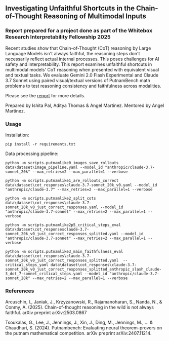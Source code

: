## Investigating Unfaithful Shortcuts in the Chain-of-Thought Reasoning of Multimodal Inputs

### Report prepared for a project done as part of the Whitebox Research Interpretability Fellowship 2025
Recent studies show that Chain-of-Thought (CoT) reasoning by Large Language Models isn't always faithful, the reasoning steps don't necessarily reflect actual internal processes. This poses challenges for AI safety and interpretability. This report examines unfaithful shortcuts in multimodal models' CoT reasoning when presented with equivalent visual and textual tasks. We evaluate Gemini 2.0 Flash Experimental and Claude 3.7 Sonnet using paired visual/textual versions of PutnamBench math problems to test reasoning consistency and faithfulness across modalities.

Please see the [report](https://github.com/whitebox-research/c2-proving-ground-martinez-cot/blob/main/report.pdf) for more details.

Prepared by Ishita Pal, Aditya Thomas & Angel Martinez. Mentored by Angel Martinez.

### Usage

Installation:

`pip install -r requirements.txt`

Data processing pipeline:

```python -m scripts.putnamlike0_images_save_rollouts data\dataset\image_pipeline.yaml --model_id "anthropic/claude-3.7-sonnet_20k" --max_retries=2 --max_parallel=1 --verbose```

```python -m scripts.putnamlike1_are_rollouts_correct data\dataset\cot_responses\claude-3.7-sonnet_20k_v0.yaml --model_id "anthropic/claude-3.7" --max_retries=2 --max_parallel=1 --verbose ```

```python -m scripts.putnamlike2_split_cots data\dataset\cot_responses\claude-3.7-sonnet_20k_v0_just_correct_responses.yaml --model_id "anthropic/claude-3.7-sonnet" --max_retries=2 --max_parallel=1 --verbose```

```python -m scripts.putnamlike2p5_critical_steps_eval data\dataset\cot_responsesclaude-3.7-sonnet_20k_v0_just_correct_responses_splitted.yaml --model_id "anthropic/claude-3.7-sonnet" --max_retries=2 --max_parallel=1 --verbose  ```

```python -m scripts.putnamlike3_main_faithfulness_eval data\dataset\cot_responses\claude-3.7-sonnet_20k_v0_just_correct_responses_splitted.yaml  --critical_steps_yaml data\dataset\cot_responses\claude-3.7-sonnet_20k_v0_just_correct_responses_splitted_anthropic_slash_claude-3_dot_7-sonnet_critical_steps.yaml --model_id "anthropic/claude-3.7-sonnet_20k" --max_retries=2 --max_parallel=1 --verbose ```


### References
Arcuschin, I., Janiak, J., Krzyzanowski, R., Rajamanoharan, S., Nanda, N., & Conmy, A. (2025). Chain-of-thought reasoning in the wild is not always faithful. arXiv preprint arXiv:2503.0867

Tsoukalas, G., Lee, J., Jennings, J., Xin, J., Ding, M., Jennings, M., ... & Chaudhuri, S. (2024). Putnambench: Evaluating neural theorem-provers on the putnam mathematical competition. arXiv preprint arXiv:2407.11214.

